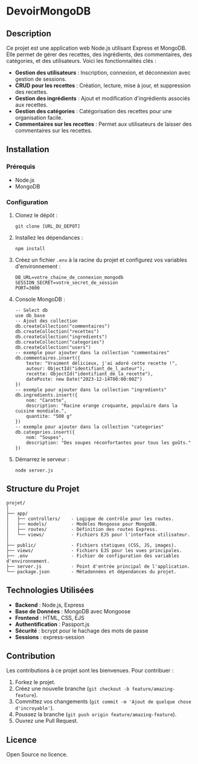 # DevoirMongoDB

## Description
Ce projet est une application web Node.js utilisant Express et MongoDB. Elle permet de gérer des recettes, des ingrédients, des commentaires, des catégories, et des utilisateurs. Voici les fonctionnalités clés :

- **Gestion des utilisateurs** : Inscription, connexion, et déconnexion avec gestion de sessions.
- **CRUD pour les recettes** : Création, lecture, mise à jour, et suppression des recettes.
- **Gestion des ingrédients** : Ajout et modification d'ingrédients associés aux recettes.
- **Gestion des catégories** : Catégorisation des recettes pour une organisation facile.
- **Commentaires sur les recettes** : Permet aux utilisateurs de laisser des commentaires sur les recettes.

## Installation

### Prérequis
- Node.js
- MongoDB

### Configuration
1. Clonez le dépôt :
    ```
    git clone [URL_DU_DEPOT]
    ```
2. Installez les dépendances :
    ```
    npm install
    ```
3. Créez un fichier `.env` à la racine du projet et configurez vos variables d'environnement :
    ```
    DB_URL=votre_chaine_de_connexion_mongodb
    SESSION_SECRET=votre_secret_de_session
    PORT=3000
    ```
4. Console MongoDB :
    ```
    -- Select db
    use db_base
    -- Ajout des collection
    db.createCollection("commentaires")
    db.createCollection("recettes")
    db.createCollection("ingredients")
    db.createCollection("categories")
    db.createCollection("users")
    -- exemple pour ajouter dans la collection "commentaires"
    db.commentaires.insert({
        texte: "Vraiment délicieux, j'ai adoré cette recette !",
        auteur: ObjectId("identifiant_de_l_auteur"),
        recette: ObjectId("identifiant_de_la_recette"),
        datePoste: new Date("2023-12-14T00:00:00Z")
    })
    -- exemple pour ajouter dans la collection "ingredients"
    db.ingredients.insert({
        nom: "Carotte",
        description: "Racine orange croquante, populaire dans la cuisine mondiale.",
        quantite: "500 g"
    })
    -- exemple pour ajouter dans la collection "categories" 
    db.categories.insert({
        nom: "Soupes",
        description: "Des soupes réconfortantes pour tous les goûts."
    })

    ```
5. Démarrez le serveur :
    ```
    node server.js
    ```

## Structure du Projet

```
projet/
│
├── app/
│   ├── controllers/    - Logique de contrôle pour les routes.
│   ├── models/         - Modèles Mongoose pour MongoDB.
│   ├── routes/         - Définition des routes Express.
│   └── views/          - Fichiers EJS pour l'interface utilisateur.
│
├── public/             - Fichiers statiques (CSS, JS, images).
├── views/              - Fichiers EJS pour les vues principales.
├── .env                - Fichier de configuration des variables d'environnement.
├── server.js           - Point d'entrée principal de l'application.
└── package.json        - Métadonnées et dépendances du projet.
```

## Technologies Utilisées

- **Backend** : Node.js, Express
- **Base de Données** : MongoDB avec Mongoose
- **Frontend** : HTML, CSS, EJS
- **Authentification** : Passport.js
- **Sécurité** : bcrypt pour le hachage des mots de passe
- **Sessions** : express-session

## Contribution

Les contributions à ce projet sont les bienvenues. Pour contribuer :

1. Forkez le projet.
2. Créez une nouvelle branche (`git checkout -b feature/amazing-feature`).
3. Committez vos changements (`git commit -m 'Ajout de quelque chose d'incroyable'`).
4. Poussez la branche (`git push origin feature/amazing-feature`).
5. Ouvrez une Pull Request.

## Licence

Open Source no licence.